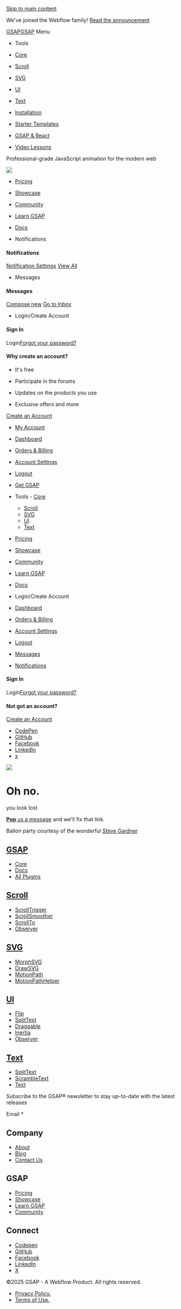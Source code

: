 [Skip to main content](https://www.gsap.com/docs/v3/GSAP/CorePlugins/CSSPlugin#skip)

We've joined the Webflow family! [Read the announcement](https://www.gsap.com/blog/webflow-GSAP)

[GSAPGSAP](https://www.gsap.com/)
Menu

- Tools





- [Core](https://www.gsap.com/core/)
- [Scroll](https://www.gsap.com/scroll/)
- [SVG](https://www.gsap.com/svg/)
- [UI](https://www.gsap.com/ui/)
- [Text](https://www.gsap.com/text/)

- [Installation](https://www.gsap.com/docs/v3/Installation)
- [Starter Templates](https://www.gsap.com/demos)
- [GSAP & React](https://www.gsap.com/resources/React)
- [Video Lessons](https://www.youtube.com/@GreenSockLearning)

Professional-grade JavaScript animation for the modern web


![](https://www.gsap.com/img/header-shapes.png)

- [Pricing](https://www.gsap.com/pricing/)
- [Showcase](https://www.gsap.com/showcase/)
- [Community](https://www.gsap.com/community/)
- [Learn GSAP](https://www.gsap.com/resources/)
- [Docs](https://www.gsap.com/docs/v3)

- Notifications






#### Notifications



[Notification Settings](https://www.gsap.com/community/notifications/options) [View All](https://www.gsap.com/community/notifications/)

- Messages






#### Messages



[Compose new](https://www.gsap.com/community/messenger/compose) [Go to Inbox](https://www.gsap.com/community/messenger)

- Login/Create Account





#### Sign In







Login[Forgot your password?](https://www.gsap.com/community/lostpassword)





#### Why create an account?



- It's free

- Participate in the forums

- Updates on the products you use

- Exclusive offers and more


[Create an Account](https://www.gsap.com/community/register)

- [My Account](https://www.gsap.com/community/account-dashboard)










- [Dashboard](https://www.gsap.com/community/account-dashboard)
- [Orders & Billing](https://www.gsap.com/community/clients/orders)
- [Account Settings](https://www.gsap.com/community/settings)
- [Logout](https://www.gsap.com/docs/v3/GSAP/CorePlugins/CSSPlugin#)

- [Get GSAP](https://www.gsap.com/docs/v3/Installation)

- Tools  - [Core](https://www.gsap.com/core/)
  - [Scroll](https://www.gsap.com/scroll/)
  - [SVG](https://www.gsap.com/svg/)
  - [UI](https://www.gsap.com/ui/)
  - [Text](https://www.gsap.com/text/)
- [Pricing](https://www.gsap.com/pricing/)
- [Showcase](https://www.gsap.com/showcase/)
- [Community](https://www.gsap.com/community/)
- [Learn GSAP](https://www.gsap.com/resources/)
- [Docs](https://www.gsap.com/docs/v3/)

- Login/Create Account


- [Dashboard](https://www.gsap.com/community/account-dashboard)
- [Orders & Billing](https://www.gsap.com/community/clients/orders)
- [Account Settings](https://www.gsap.com/community/settings)
- [Logout](https://www.gsap.com/docs/v3/GSAP/CorePlugins/CSSPlugin#)
- [Messages](https://www.gsap.com/community/messenger/)
- [Notifications](https://www.gsap.com/community/notifications/)

#### Sign In

Login[Forgot your password?](https://www.gsap.com/community/lostpassword/)

#### Not got an account?

[Create an Account](https://www.gsap.com/community/register)

- [CodePen](https://codepen.io/GreenSock)
- [GitHub](https://github.com/greensock/GreenSock-JS/)
- [Facebook](https://www.facebook.com/greensock/)
- [LinkedIn](https://www.linkedin.com/company/greensock)
- [x](https://www.twitter.com/greensock/)

![](https://www.gsap.com/img/header-shapes.png)

# Oh no.

you look lost

[**Pop** us a message](https://www.gsap.com/community/contact/) and we'll fix that link.

Ballon party courtesy of the wonderful [Steve Gardner](https://codepen.io/ste-vg/pen/KKPjxyX)

## [GSAP](https://www.gsap.com/)

- [Core](https://www.gsap.com/core/)
- [Docs](https://www.gsap.com/docs/v3/)
- [All Plugins](https://www.gsap.com/docs/v3/Plugins)

## [Scroll](https://www.gsap.com/scroll/)

- [ScrollTrigger](https://www.gsap.com/docs/v3/Plugins/ScrollTrigger)
- [ScrollSmoother](https://www.gsap.com/docs/v3/Plugins/ScrollSmoother/)
- [ScrollTo](https://www.gsap.com/docs/v3/Plugins/ScrollToPlugin)
- [Observer](https://www.gsap.com/docs/v3/Plugins/Observer)

## [SVG](https://www.gsap.com/svg/)

- [MorphSVG](https://www.gsap.com/docs/v3/Plugins/MorphSVGPlugin)
- [DrawSVG](https://www.gsap.com/docs/v3/Plugins/DrawSVGPlugin)
- [MotionPath](https://www.gsap.com/docs/v3/Plugins/MotionPathPlugin)
- [MotionPathHelper](https://www.gsap.com/docs/v3/Plugins/MotionPathHelper/)

## [UI](https://www.gsap.com/ui/)

- [Flip](https://www.gsap.com/docs/v3/Plugins/Flip)
- [SplitText](https://www.gsap.com/docs/v3/Plugins/SplitText)
- [Draggable](https://www.gsap.com/docs/v3/Plugins/Draggable)
- [Inertia](https://www.gsap.com/docs/v3/Plugins/InertiaPlugin)
- [Observer](https://www.gsap.com/docs/v3/Plugins/Observer)

## [Text](https://www.gsap.com/text/)

- [SplitText](https://www.gsap.com/docs/v3/Plugins/SplitText)
- [ScrambleText](https://www.gsap.com/docs/v3/Plugins/ScrambleTextPlugin)
- [Text](https://www.gsap.com/docs/v3/Plugins/TextPlugin)

Subscribe to the GSAP® newsletter to stay up-to-date with the latest releases

Email \*

## Company

- [About](https://www.gsap.com/about/)
- [Blog](https://www.gsap.com/blog/)
- [Contact Us](https://www.gsap.com/community/contact)

## GSAP

- [Pricing](https://www.gsap.com/pricing/)
- [Showcase](https://www.gsap.com/showcase/)
- [Learn GSAP](https://www.gsap.com/resources/)
- [Community](https://www.gsap.com/community/)

## Connect

- [Codepen](https://codepen.io/GreenSock)
- [GitHub](https://github.com/greensock/GreenSock-JS)
- [Facebook](https://www.facebook.com/greensock)
- [LinkedIn](https://www.linkedin.com/company/greensock)
- [X](https://www.twitter.com/greensock)

©2025 GSAP - A Webflow Product. All rights reserved.

- [Privacy Policy.](https://www.gsap.com/community/privacy-policy/)
- [Terms of Use.](https://www.gsap.com/community/terms-of-use/)